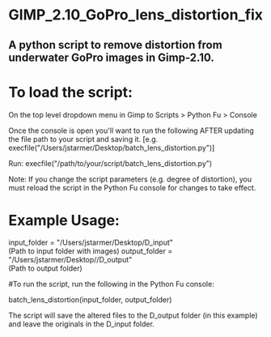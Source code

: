 # GIMP_2.10_GoPro_lens_distortion_fix
A python script to remove distortion from underwater GoPro images in Gimp-2.10.
-----

# To load the script:
On the top level dropdown menu in Gimp to Scripts > Python Fu > Console

Once the console is open you'll want to run the following AFTER updating the file path to your script and saving it. [e.g. execfile("/Users/jstarmer/Desktop/batch_lens_distortion.py")]

Run:
execfile("/path/to/your/script/batch_lens_distortion.py")

Note: If you change the script parameters (e.g. degree of distortion), you must reload the script in the Python Fu console for changes to take effect.

# Example Usage:
input_folder = "/Users/jstarmer/Desktop/D_input"  
(Path to input folder with images)
output_folder = "/Users/jstarmer/Desktop//D_output"  
(Path to output folder)

#To run the script, run the following in the Python Fu console:

batch_lens_distortion(input_folder, output_folder)

The script will save the altered files to the D_output folder (in this example) and leave the originals in the D_input folder.
